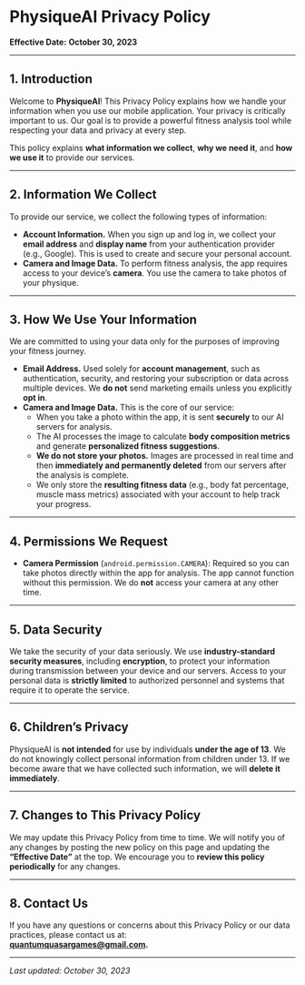 # PhysiqueAI Privacy Policy

**Effective Date:** **October 30, 2023**

---

## 1. Introduction
Welcome to **PhysiqueAI**! This Privacy Policy explains how we handle your information when you use our mobile application. Your privacy is critically important to us. Our goal is to provide a powerful fitness analysis tool while respecting your data and privacy at every step.

This policy explains **what information we collect**, **why we need it**, and **how we use it** to provide our services.

---

## 2. Information We Collect
To provide our service, we collect the following types of information:

- **Account Information.** When you sign up and log in, we collect your **email address** and **display name** from your authentication provider (e.g., Google). This is used to create and secure your personal account.
- **Camera and Image Data.** To perform fitness analysis, the app requires access to your device’s **camera**. You use the camera to take photos of your physique.

---

## 3. How We Use Your Information
We are committed to using your data only for the purposes of improving your fitness journey.

- **Email Address.** Used solely for **account management**, such as authentication, security, and restoring your subscription or data across multiple devices. We **do not** send marketing emails unless you explicitly **opt in**.
- **Camera and Image Data.** This is the core of our service:
  - When you take a photo within the app, it is sent **securely** to our AI servers for analysis.
  - The AI processes the image to calculate **body composition metrics** and generate **personalized fitness suggestions**.
  - **We do not store your photos.** Images are processed in real time and then **immediately and permanently deleted** from our servers after the analysis is complete.
  - We only store the **resulting fitness data** (e.g., body fat percentage, muscle mass metrics) associated with your account to help track your progress.

---

## 4. Permissions We Request
- **Camera Permission** (`android.permission.CAMERA`): Required so you can take photos directly within the app for analysis. The app cannot function without this permission. We do **not** access your camera at any other time.

---

## 5. Data Security
We take the security of your data seriously. We use **industry-standard security measures**, including **encryption**, to protect your information during transmission between your device and our servers. Access to your personal data is **strictly limited** to authorized personnel and systems that require it to operate the service.

---

## 6. Children’s Privacy
PhysiqueAI is **not intended** for use by individuals **under the age of 13**. We do not knowingly collect personal information from children under 13. If we become aware that we have collected such information, we will **delete it immediately**.

---

## 7. Changes to This Privacy Policy
We may update this Privacy Policy from time to time. We will notify you of any changes by posting the new policy on this page and updating the **“Effective Date”** at the top. We encourage you to **review this policy periodically** for any changes.

---

## 8. Contact Us
If you have any questions or concerns about this Privacy Policy or our data practices, please contact us at:  
**quantumquasargames@gmail.com.**

---

*Last updated: October 30, 2023*

